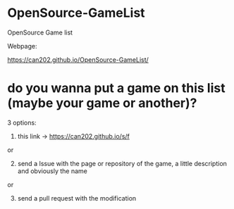 # OpenSource-GameList
OpenSource Game list

Webpage:

https://can202.github.io/OpenSource-GameList/

# do you wanna put a game on this list (maybe your game or another)?

3 options:

1. this link -> https://can202.github.io/s/f

or


2. send a Issue with the page or repository of the game, a little description and obviously the name

or

3. send a pull request with the modification
